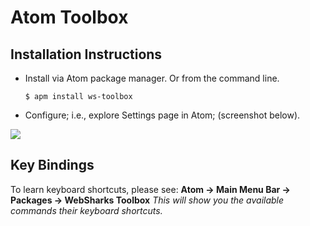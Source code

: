 # Atom Toolbox

## Installation Instructions

- Install via Atom package manager. Or from the command line.

  ```
  $ apm install ws-toolbox
  ```

- Configure; i.e., explore Settings page in Atom; (screenshot below).

![](https://raw.githubusercontent.com/websharks/atom-toolbox/master/assets/settings.png)


## Key Bindings

To learn keyboard shortcuts, please see:
**Atom → Main Menu Bar → Packages → WebSharks Toolbox**
_This will show you the available commands their keyboard shortcuts._

